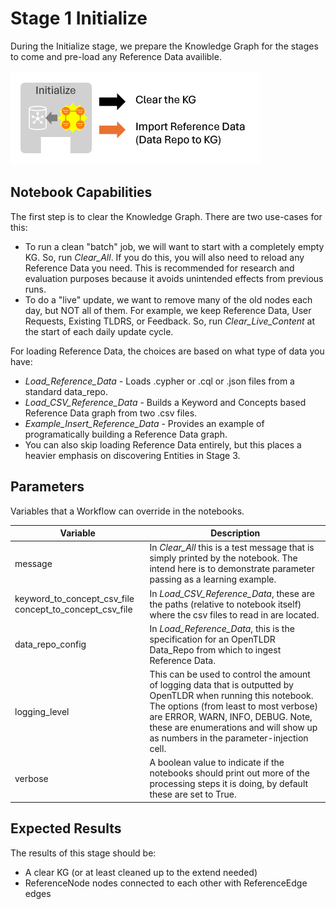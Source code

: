 # Stage 1 Initialize
During the Initialize stage, we prepare the Knowledge Graph for the stages to come and pre-load any Reference Data availible.

![diagram](./Stage_1_Initialize.png)

## Notebook Capabilities

The first step is to clear the Knowledge Graph. There are two use-cases for this:
* To run a clean "batch" job, we will want to start with a completely empty KG. So, run *Clear_All*. If you do this, you will also need to reload any Reference Data you need. This is recommended for research and evaluation purposes because it avoids unintended effects from previous runs.
* To do a "live" update, we want to remove many of the old nodes each day, but NOT all of them. For example, we keep Reference Data, User Requests, Existing TLDRS, or Feedback. So, run *Clear_Live_Content* at the start of each daily update cycle.

For loading Reference Data, the choices are based on what type of data you have:
* *Load_Reference_Data* - Loads .cypher or .cql or .json files from a standard data_repo.
* *Load_CSV_Reference_Data* - Builds a Keyword and Concepts based Reference Data graph from two .csv files.
* *Example_Insert_Reference_Data* - Provides an example of programatically building a Reference Data graph.
* You can also skip loading Reference Data entirely, but this places a heavier emphasis on discovering Entities in Stage 3.

## Parameters

Variables that a Workflow can override in the notebooks.

| Variable | Description |
| ------ | ----------- |
| message | In *Clear_All* this is a test message that is simply printed by the notebook. The intend here is to demonstrate parameter passing as a learning example. |
| keyword_to_concept_csv_file concept_to_concept_csv_file | In *Load_CSV_Reference_Data*, these are the paths (relative to notebook itself) where the csv files to read in are located. |
| data_repo_config | In *Load_Reference_Data*, this is the specification for an OpenTLDR Data_Repo from which to ingest Reference Data. |
| logging_level | This can be used to control the amount of logging data that is outputted by OpenTLDR when running this notebook. The options (from least to most verbose) are ERROR, WARN, INFO, DEBUG. Note, these are enumerations and will show up as numbers in the parameter-injection cell. |
| verbose | A boolean value to indicate if the notebooks should print out more of the processing steps it is doing, by default these are set to True. |


## Expected Results

The results of this stage should be:
- A clear KG (or at least cleaned up to the extend needed)
- ReferenceNode nodes connected to each other with ReferenceEdge edges